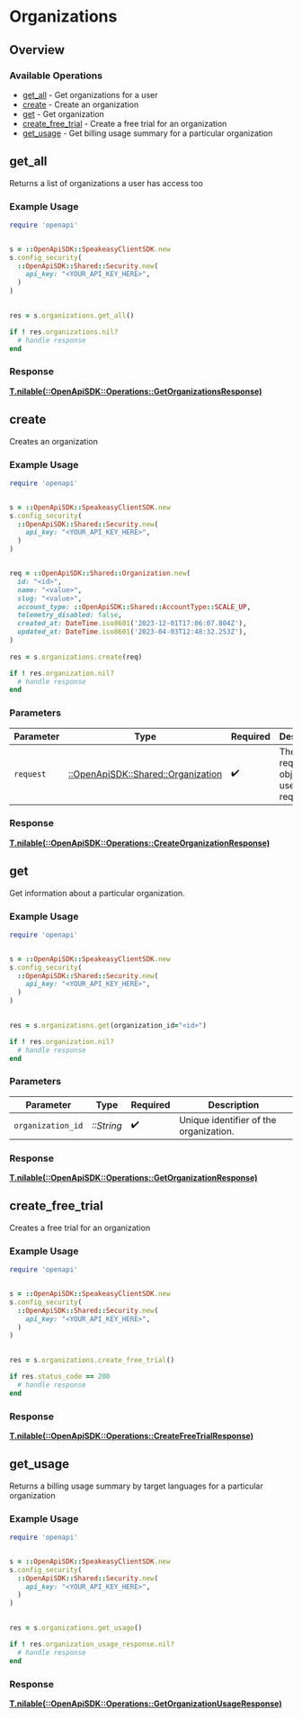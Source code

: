 # Organizations

## Overview

### Available Operations

* [get_all](#get_all) - Get organizations for a user
* [create](#create) - Create an organization
* [get](#get) - Get organization
* [create_free_trial](#create_free_trial) - Create a free trial for an organization
* [get_usage](#get_usage) - Get billing usage summary for a particular organization

## get_all

Returns a list of organizations a user has access too

### Example Usage

```ruby
require 'openapi'


s = ::OpenApiSDK::SpeakeasyClientSDK.new
s.config_security(
  ::OpenApiSDK::Shared::Security.new(
    api_key: "<YOUR_API_KEY_HERE>",
  )
)

    
res = s.organizations.get_all()

if ! res.organizations.nil?
  # handle response
end

```

### Response

**[T.nilable(::OpenApiSDK::Operations::GetOrganizationsResponse)](../../models/operations/getorganizationsresponse.md)**



## create

Creates an organization

### Example Usage

```ruby
require 'openapi'


s = ::OpenApiSDK::SpeakeasyClientSDK.new
s.config_security(
  ::OpenApiSDK::Shared::Security.new(
    api_key: "<YOUR_API_KEY_HERE>",
  )
)


req = ::OpenApiSDK::Shared::Organization.new(
  id: "<id>",
  name: "<value>",
  slug: "<value>",
  account_type: ::OpenApiSDK::Shared::AccountType::SCALE_UP,
  telemetry_disabled: false,
  created_at: DateTime.iso8601('2023-12-01T17:06:07.804Z'),
  updated_at: DateTime.iso8601('2023-04-03T12:48:32.253Z'),
)
    
res = s.organizations.create(req)

if ! res.organization.nil?
  # handle response
end

```

### Parameters

| Parameter                                                                 | Type                                                                      | Required                                                                  | Description                                                               |
| ------------------------------------------------------------------------- | ------------------------------------------------------------------------- | ------------------------------------------------------------------------- | ------------------------------------------------------------------------- |
| `request`                                                                 | [::OpenApiSDK::Shared::Organization](../../models/shared/organization.md) | :heavy_check_mark:                                                        | The request object to use for the request.                                |

### Response

**[T.nilable(::OpenApiSDK::Operations::CreateOrganizationResponse)](../../models/operations/createorganizationresponse.md)**



## get

Get information about a particular organization.

### Example Usage

```ruby
require 'openapi'


s = ::OpenApiSDK::SpeakeasyClientSDK.new
s.config_security(
  ::OpenApiSDK::Shared::Security.new(
    api_key: "<YOUR_API_KEY_HERE>",
  )
)

    
res = s.organizations.get(organization_id="<id>")

if ! res.organization.nil?
  # handle response
end

```

### Parameters

| Parameter                              | Type                                   | Required                               | Description                            |
| -------------------------------------- | -------------------------------------- | -------------------------------------- | -------------------------------------- |
| `organization_id`                      | *::String*                             | :heavy_check_mark:                     | Unique identifier of the organization. |

### Response

**[T.nilable(::OpenApiSDK::Operations::GetOrganizationResponse)](../../models/operations/getorganizationresponse.md)**



## create_free_trial

Creates a free trial for an organization

### Example Usage

```ruby
require 'openapi'


s = ::OpenApiSDK::SpeakeasyClientSDK.new
s.config_security(
  ::OpenApiSDK::Shared::Security.new(
    api_key: "<YOUR_API_KEY_HERE>",
  )
)

    
res = s.organizations.create_free_trial()

if res.status_code == 200
  # handle response
end

```

### Response

**[T.nilable(::OpenApiSDK::Operations::CreateFreeTrialResponse)](../../models/operations/createfreetrialresponse.md)**



## get_usage

Returns a billing usage summary by target languages for a particular organization

### Example Usage

```ruby
require 'openapi'


s = ::OpenApiSDK::SpeakeasyClientSDK.new
s.config_security(
  ::OpenApiSDK::Shared::Security.new(
    api_key: "<YOUR_API_KEY_HERE>",
  )
)

    
res = s.organizations.get_usage()

if ! res.organization_usage_response.nil?
  # handle response
end

```

### Response

**[T.nilable(::OpenApiSDK::Operations::GetOrganizationUsageResponse)](../../models/operations/getorganizationusageresponse.md)**

